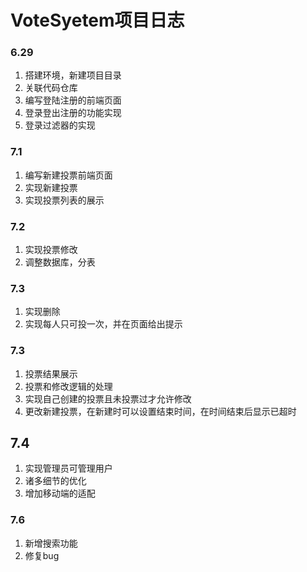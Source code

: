 # VoteSyetem项目日志

### 6.29

1. 搭建环境，新建项目目录
2. 关联代码仓库
3. 编写登陆注册的前端页面
4. 登录登出注册的功能实现
5. 登录过滤器的实现

### 7.1

1. 编写新建投票前端页面
2. 实现新建投票
3. 实现投票列表的展示

### 7.2

1. 实现投票修改
2. 调整数据库，分表

### 7.3

1. 实现删除
2. 实现每人只可投一次，并在页面给出提示

### 7.3

1. 投票结果展示
2. 投票和修改逻辑的处理
3. 实现自己创建的投票且未投票过才允许修改
4. 更改新建投票，在新建时可以设置结束时间，在时间结束后显示已超时

## 7.4

1. 实现管理员可管理用户
2. 诸多细节的优化
3. 增加移动端的适配

### 7.6

1. 新增搜索功能
2. 修复bug